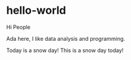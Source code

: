 # hello-world
Hi People

Ada here, I like data analysis and programming.

Today is a snow day!
This is a snow day today!
